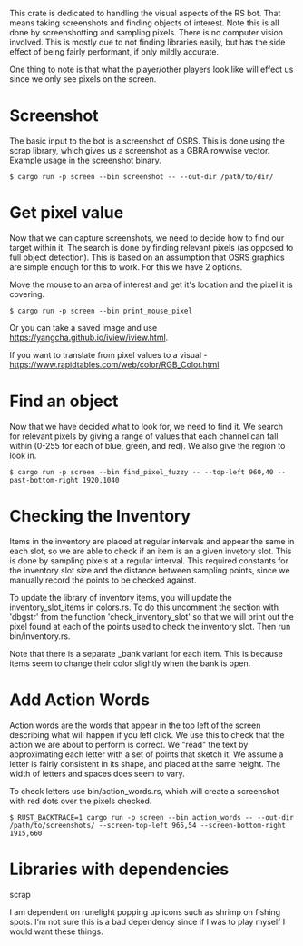 This crate is dedicated to handling the visual aspects of the RS bot. That means taking screenshots and finding objects of interest. Note this is all done by screenshotting and sampling pixels. There is no computer vision involved. This is mostly due to not finding libraries easily, but has the side effect of being fairly performant, if only mildly accurate.

One thing to note is that what the player/other players look like will effect us since we only see pixels on the screen.

# Screenshot

The basic input to the bot is a screenshot of OSRS. This is done using the scrap library, which gives us a screenshot as a GBRA rowwise vector. Example usage in the screenshot binary.

```
$ cargo run -p screen --bin screenshot -- --out-dir /path/to/dir/
```

# Get pixel value

Now that we can capture screenshots, we need to decide how to find our target within it. The search is done by finding relevant pixels (as opposed to full object detection). This is based on an assumption that OSRS graphics are simple enough for this to work. For this we have 2 options.

Move the mouse to an area of interest and get it's location and the pixel it is covering.
```
$ cargo run -p screen --bin print_mouse_pixel
```

Or you can take a saved image and use https://yangcha.github.io/iview/iview.html.

If you want to translate from pixel values to a visual - https://www.rapidtables.com/web/color/RGB_Color.html

# Find an object

Now that we have decided what to look for, we need to find it. We search for relevant pixels by giving a range of values that each channel can fall within (0-255 for each of blue, green, and red). We also give the region to look in.

```
$ cargo run -p screen --bin find_pixel_fuzzy -- --top-left 960,40 --past-bottom-right 1920,1040
```

# Checking the Inventory

Items in the inventory are placed at regular intervals and appear the same in each slot, so we are able to check if an item is an a given invetory slot. This is done by sampling pixels at a regular interval. This required constants for the inventory slot size and the distance between sampling points, since we manually record the points to be checked against.

To update the library of inventory items, you will update the inventory_slot_items in colors.rs. To do this uncomment the section with 'dbgstr' from the function 'check_inventory_slot' so that we will print out the pixel found at each of the points used to check the inventory slot. Then run bin/inventory.rs.

Note that there is a separate _bank variant for each item. This is because items seem to change their color slightly when the bank is open.

# Add Action Words

Action words are the words that appear in the top left of the screen describing what will happen if you left click. We use this to check that the action we are about to perform is correct. We "read" the text by approximating each letter with a set of points that sketch it. We assume a letter is fairly consistent in its shape, and placed at the same height. The width of letters and spaces does seem to vary.

To check letters use bin/action_words.rs, which will create a screenshot with red dots over the pixels checked.

```
$ RUST_BACKTRACE=1 cargo run -p screen --bin action_words -- --out-dir /path/to/screenshots/ --screen-top-left 965,54 --screen-bottom-right  1915,660
```

# Libraries with dependencies
scrap

I am dependent on runelight popping up icons such as shrimp on fishing spots. I'm not sure this is a bad dependency since if I was to play myself I would want these things.